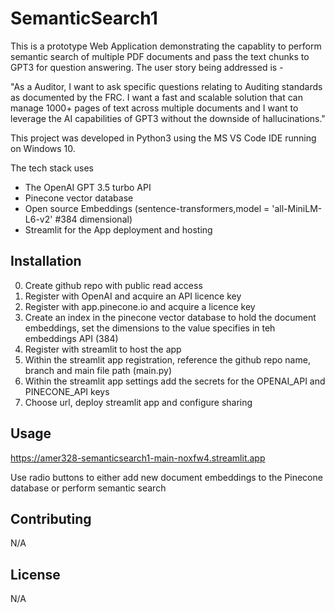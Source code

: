 # SemanticSearch1

This is a prototype Web Application demonstrating the capablity to perform semantic search of multiple PDF documents and pass the text chunks to GPT3 for question answering.
The user story being addressed is - 

"As a Auditor, I want to ask specific questions relating to Auditing standards as documented by the FRC. I want a fast and scalable solution that can manage 1000+
pages of text across multiple documents and I want to leverage the AI capabilities of GPT3 without the downside of hallucinations."

This project was developed in Python3 using the MS VS Code IDE running on Windows 10.

The tech stack uses
- The OpenAI GPT 3.5 turbo API
- Pinecone vector database
- Open source Embeddings (sentence-transformers,model = 'all-MiniLM-L6-v2' #384 dimensional)
- Streamlit for the App deployment and hosting

## Installation

0. Create github repo with public read access
1. Register with OpenAI and acquire an API licence key
2. Register with app.pinecone.io and acquire a licence key
3. Create an index in the pinecone vector database to hold the document embeddings, set the dimensions to the value specifies in teh embeddings API (384)
4. Register with streamlit to host the app
5. Within the streamlit app registration, reference the github repo name, branch and main file path (main.py)
6. Within the streamlit app settings add the secrets for the OPENAI_API and PINECONE_API keys
7. Choose url, deploy streamlit app and configure sharing

## Usage

https://amer328-semanticsearch1-main-noxfw4.streamlit.app

Use radio buttons to either add new document embeddings to the Pinecone database or perform semantic search


## Contributing

N/A

## License

N/A
